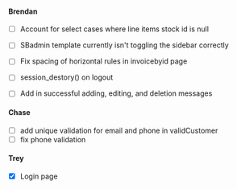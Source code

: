 #### Brendan
- [ ] Account for select cases where line items stock id is null
- [ ] SBadmin template currently isn't toggling the sidebar correctly
- [ ] Fix spacing of horizontal rules in invoicebyid page
- [ ] session_destory() on logout
- [ ] Add in successful adding, editing, and deletion messages


#### Chase
- [ ] add unique validation for email and phone in validCustomer
- [ ] fix phone validation

#### Trey
- [x] Login page
